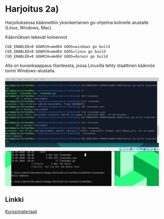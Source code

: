 # Harjoitus 2a)

Harjoituksessa käännettiin yksinkertainen go-ohjelma kolmelle alustalle (Linux, Windows, Mac).

Käännöksen tekevät komennot
```
CGO_ENABLED=0 GOARCH=amd64 GOOS=windows go build
CGO_ENABLED=0 GOARCH=amd64 GOOS=linux go build
CGO_ENABLED=0 GOARCH=amd64 GOOS=darwin go build
```

 Alla on kuvankaappaus tilanteesta, jossa Linuxilla tehty staattinen käännös toimii Windows-alustalla.

![kuva](linwinmac.png)

## Linkki

[Kurssimateriaali](http://terokarvinen.com/2020/go-programming-course-2020-w22/)